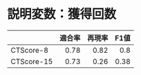 # 説明変数：獲得回数
| | 適合率 | 再現率 | F1値 |
| :-- | --: | --: | --: |
| CTScore-8 | 0.78 | 0.82 | 0.8 |
| CTScore-15 | 0.73 | 0.26 | 0.38 |


